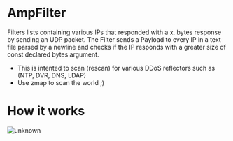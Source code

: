 # AmpFilter
Filters lists containing various IPs that responded with a x. bytes response by sending an UDP packet. The Filter sends a Payload to every IP in a text file parsed by a newline and checks if the IP responds with a greater size of const declared bytes argument.

- This is intented to scan (rescan) for various DDoS reflectors such as (NTP, DVR, DNS, LDAP)
- Use zmap to scan the world ;)

# How it works
![unknown](https://user-images.githubusercontent.com/65712074/156186925-99709688-05ad-41f0-a06e-57ffbdaea5b1.png)
